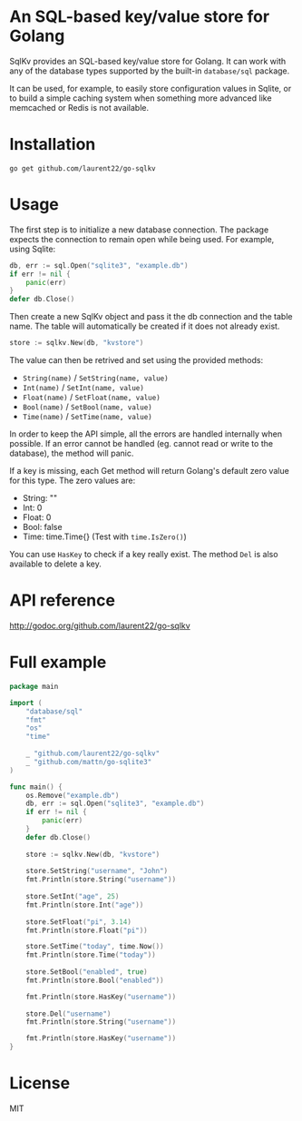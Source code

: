 # An SQL-based key/value store for Golang

SqlKv provides an SQL-based key/value store for Golang. It can work with any of the database types supported by the built-in `database/sql` package.

It can be used, for example, to easily store configuration values in Sqlite, or to build a simple caching system when something more advanced like memcached or Redis is not available.

# Installation

	go get github.com/laurent22/go-sqlkv
	
# Usage

The first step is to initialize a new database connection. The package expects the connection to remain open while being used. For example, using Sqlite:

```go
db, err := sql.Open("sqlite3", "example.db")
if err != nil {
	panic(err)
}
defer db.Close()
```
	
Then create a new SqlKv object and pass it the db connection and the table name. The table will automatically be created if it does not already exist.

```go
store := sqlkv.New(db, "kvstore")
```
	
The value can then be retrived and set using the provided methods:

- `String(name)` / `SetString(name, value)`
- `Int(name)` / `SetInt(name, value)`
- `Float(name)` / `SetFloat(name, value)`
- `Bool(name)` / `SetBool(name, value)`
- `Time(name)` / `SetTime(name, value)`

In order to keep the API simple, all the errors are handled internally when possible. If an error cannot be handled (eg. cannot read or write to the database), the method will panic.

If a key is missing, each Get method will return Golang's default zero value for this type. The zero values are:

- String: ""
- Int: 0
- Float: 0
- Bool: false
- Time: time.Time{} (Test with `time.IsZero()`)

You can use `HasKey` to check if a key really exist. The method `Del` is also available to delete a key.

# API reference

http://godoc.org/github.com/laurent22/go-sqlkv

# Full example

```go
package main

import (
	"database/sql"
	"fmt"
	"os"
	"time"
	
	_ "github.com/laurent22/go-sqlkv"
	_ "github.com/mattn/go-sqlite3"	
)

func main() {
	os.Remove("example.db")
	db, err := sql.Open("sqlite3", "example.db")
	if err != nil {
		panic(err)
	}
	defer db.Close()
	
	store := sqlkv.New(db, "kvstore")
	
	store.SetString("username", "John")
	fmt.Println(store.String("username"))
	
	store.SetInt("age", 25)
	fmt.Println(store.Int("age"))
	
	store.SetFloat("pi", 3.14)
	fmt.Println(store.Float("pi"))	

	store.SetTime("today", time.Now())
	fmt.Println(store.Time("today"))	
	
	store.SetBool("enabled", true)
	fmt.Println(store.Bool("enabled"))

	fmt.Println(store.HasKey("username"))
	
	store.Del("username")
	fmt.Println(store.String("username"))

	fmt.Println(store.HasKey("username"))	
}
```

# License

MIT
